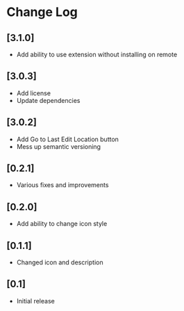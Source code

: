 # Change Log

## [3.1.0]

- Add ability to use extension without installing on remote

## [3.0.3]

- Add license
- Update dependencies

## [3.0.2]

- Add Go to Last Edit Location button
- Mess up semantic versioning

## [0.2.1]

- Various fixes and improvements

## [0.2.0]

- Add ability to change icon style

## [0.1.1]

- Changed icon and description

## [0.1]

- Initial release
